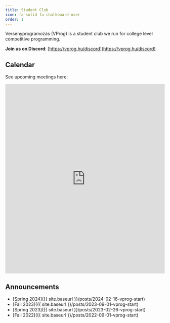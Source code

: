 ```yaml
---
title: Student Club
icon: fa-solid fa-chalkboard-user
order: 1
---
```


Versenyprogramozás (VProg) is a student club we run for college level competitive programming.

**Join us on Discord**: [https://vprog.hu/discord](https://vprog.hu/discord)

## Calendar

See upcoming meetings here:

<iframe 
  src="https://calendar.google.com/calendar/embed?height=600&wkst=2&ctz=Europe%2FBudapest&bgcolor=%23ffffff&showTitle=0&showCalendars=0&mode=WEEK&src=dmVyc2VueXByb2dyYW1vemFzQGdtYWlsLmNvbQ&color=%23AD1457"
  style="border-width:0"
  width="100%"
  height="600px"
  frameborder="0"
  scrolling="no">
</iframe>

## Announcements

- [Spring 2024]({{ site.baseurl }}/posts/2024-02-16-vprog-start)
- [Fall 2023]({{ site.baseurl }}/posts/2023-09-01-vprog-start)
- [Spring 2023]({{ site.baseurl }}/posts/2023-02-26-vprog-start)
- [Fall 2022]({{ site.baseurl }}/posts/2022-09-01-vprog-start)
